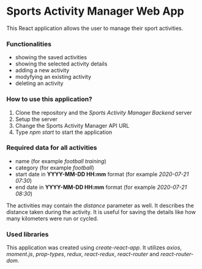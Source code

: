 # Sports Activity Manager Web App

This React application allows the user to manage their sport activities.

### Functionalities
* showing the saved activities
* showing the selected activity details
* adding a new activity
* modyfying an existing activity
* deleting an activity

### How to use this application?
1. Clone the repository and the *Sports Activity Manager Backend* server
2. Setup the server
3. Change the Sports Activity Manager API URL
4. Type *npm start* to start the application

### Required data for all activities
* name (for example *football training*)
* category (for example *football*)
* start date in **YYYY-MM-DD HH:mm** format (for example *2020-07-21 07:30*)
* end date in **YYYY-MM-DD HH:mm** format (for example *2020-07-21 08:30*)

The activities may contain the *distance* parameter as well. It describes the distance taken during the activity. It is useful for saving the details like how many kilometers were run or cycled.

### Used libraries
This application was created using *create-react-app*. It utilizes *axios*, *moment.js*, *prop-types*, *redux*, *react-redux*, *react-router* and *react-router-dom*.